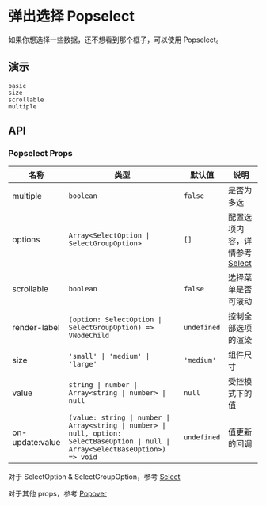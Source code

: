 # 弹出选择 Popselect

如果你想选择一些数据，还不想看到那个框子，可以使用 Popselect。

## 演示

```demo
basic
size
scrollable
multiple
```

## API

### Popselect Props

| 名称 | 类型 | 默认值 | 说明 |
| --- | --- | --- | --- |
| multiple | `boolean` | `false` | 是否为多选 |
| options | `Array<SelectOption \| SelectGroupOption>` | `[]` | 配置选项内容，详情参考 [Select](select#SelectOption-Type) |
| scrollable | `boolean` | `false` | 选择菜单是否可滚动 |
| render-label | `(option: SelectOption \| SelectGroupOption) => VNodeChild` | `undefined` | 控制全部选项的渲染 |
| size | `'small' \| 'medium' \| 'large'` | `'medium'` | 组件尺寸 |
| value | `string \| number \| Array<string \| number> \| null` | `null` | 受控模式下的值 |
| on-update:value | `(value: string \| number \| Array<string \| number> \| null, option: SelectBaseOption \| null \| Array<SelectBaseOption>) => void` | `undefined` | 值更新的回调 |

对于 SelectOption & SelectGroupOption，参考 [Select](select#SelectOption-Type)

对于其他 props，参考 [Popover](popover#Props)
